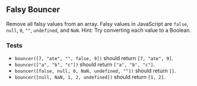 ## Falsy Bouncer
Remove all falsy values from an array.
Falsy values in JavaScript are ```false```, ```null```, ```0```, ```""```, ```undefined```, and ```NaN```.
Hint: Try converting each value to a Boolean.

### Tests
* ```bouncer([7, "ate", "", false, 9])``` should return ```[7, "ate", 9]```.
* ```bouncer(["a", "b", "c"])``` should return ```["a", "b", "c"]```.
* ```bouncer([false, null, 0, NaN, undefined, ""])``` should return ```[]```.
* ```bouncer([null, NaN, 1, 2, undefined])``` should return ```[1, 2]```.